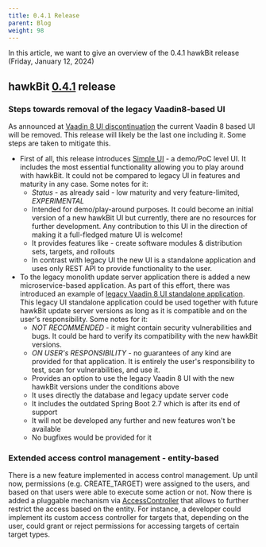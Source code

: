 ```yaml
---
title: 0.4.1 Release
parent: Blog
weight: 98
---
```


In this article, we want to give an overview of the 0.4.1 hawkBit release (Friday, January 12, 2024)

## hawkBit [0.4.1](https://github.com/eclipse/hawkbit/releases/tag/0.4.1) release

### Steps towards removal of the legacy Vaadin8-based UI
As announced at [Vaadin 8 UI discontinuation](2023-11-22-vaadin8_ui_discontinuation.md) the current Vaadin 8 based UI will be removed. This release will likely be the last one including it. Some steps are taken to mitigate this.
* First of all, this release introduces [Simple UI](https://github.com/eclipse/hawkbit/tree/0.4.1/hawkbit-runtime/hawkbit-simple-ui) - a demo/PoC level UI. It includes the most essential functionality allowing you to play around with hawkBit. It could not be compared to legacy UI in features and maturity in any case. Some notes for it:
    * *Status* - as already said - low maturity and very feature-limited, *EXPERIMENTAL*
    * Intended for demo/play-around purposes. It could become an initial version of a new hawkBit UI but currently, there are no resources for further development. Any contribution to this UI in the direction of making it a full-fledged mature UI is welcome!
    * It provides features like - create software modules & distribution sets, targets, and rollouts
    * In contrast with legacy UI the new UI is a standalone application and uses only REST API to provide functionality to the user.
* To the legacy monolith update server application there is added a new microservice-based application. As part of this effort, there was introduced an example of [legacy Vaadin 8 UI standalone application](https://github.com/eclipse/hawkbit/tree/0.4.1/hawkbit-runtime/hawkbit-vv8-ui).  This legacy UI standalone application could be used together with future hawkBit update server versions as long as it is compatible and on the user's responsibility. Some notes for it:
    * *NOT RECOMMENDED* - it might contain security vulnerabilities and bugs. It could be hard to verify its compatibility with the new hawkBit versions.
    * *ON USER's RESPONSIBILITY* - no guarantees of any kind are provided for that application. It is entirely the user's responsibility to test, scan for vulnerabilities, and use it.
    * Provides an option to use the legacy Vaadin 8 UI with the new hawkBit versions under the conditions above
    * It uses directly the database and legacy update server code
    * It includes the outdated Spring Boot 2.7 which is after its end of support
    * It will not be developed any further and new features won't be available
    * No bugfixes would be provided for it
### Extended access control management - entity-based
There is a new feature implemented in access control management. Up until now, permissions (e.g. CREATE_TARGET) were assigned to the users, and based on that users were able to execute some action or not. Now there is added a pluggable mechanism via [AccessController](https://github.com/eclipse/hawkbit/blob/0.4.1/hawkbit-repository/hawkbit-repository-jpa/src/main/java/org/eclipse/hawkbit/repository/jpa/acm/AccessController.java) that allows to further restrict the access based on the entity. For instance, a developer could implement its custom access controller for targets that, depending on the user, could grant or reject permissions for accessing targets of certain target types. 
